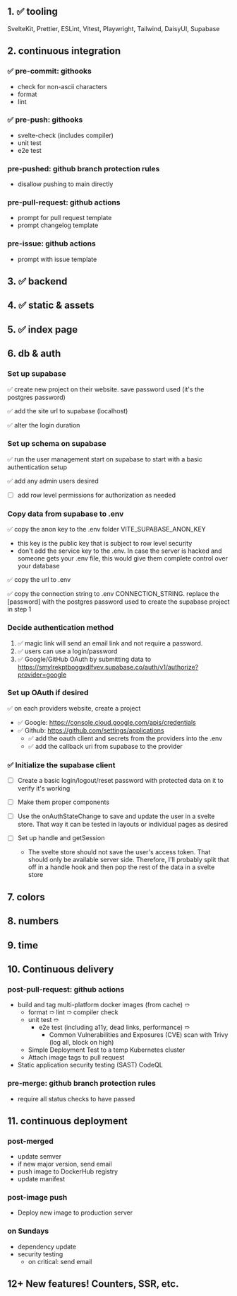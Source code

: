 ## 1. :white_check_mark: tooling

SvelteKit, Prettier, ESLint, Vitest, Playwright, Tailwind, DaisyUI, Supabase

## 2. continuous integration

### :white_check_mark: pre-commit: githooks

- check for non-ascii characters
- format
- lint

### :white_check_mark: pre-push: githooks

- svelte-check (includes compiler)
- unit test
- e2e test

### pre-pushed: github branch protection rules

- disallow pushing to main directly

### pre-pull-request: github actions

- prompt for pull request template
- prompt changelog template

### pre-issue: github actions

- prompt with issue template

## 3. :white_check_mark: backend

## 4. :white_check_mark: static & assets

## 5. :white_check_mark: index page

## 6. db & auth

### Set up supabase

:white_check_mark: create new project on their website. save password used (it's the postgres password)

:white_check_mark: add the site url to supabase (localhost)

:white_check_mark: alter the login duration

### Set up schema on supabase

:white_check_mark: run the user management start on supabase to start with a basic authentication setup

:white_check_mark: add any admin users desired

- [ ] add row level permissions for authorization as needed

### Copy data from supabase to .env

:white_check_mark: copy the anon key to the .env folder VITE_SUPABASE_ANON_KEY

- this key is the public key that is subject to row level security
- don't add the service key to the .env. In case the server is hacked and someone gets your .env file, this would give them complete control over your database

:white_check_mark: copy the url to .env

:white_check_mark: copy the connection string to .env CONNECTION_STRING. replace the [password] with the postgres password used to create the supabase project in step 1

### Decide authentication method

1. :white_check_mark: magic link will send an email link and not require a password.
2. :white_check_mark: users can use a login/password
3. :white_check_mark: Google/GitHub OAuth by submitting data to https://smylrekptboggxdlfvev.supabase.co/auth/v1/authorize?provider=google

### Set up OAuth if desired

:white_check_mark: on each providers website, create a project

- :white_check_mark: Google: https://console.cloud.google.com/apis/credentials
- :white_check_mark: Github: https://github.com/settings/applications
  - :white_check_mark: add the oauth client and secrets from the providers into the .env
  - :white_check_mark: add the callback uri from supabase to the provider

### :white_check_mark: Initialize the supabase client

- [ ] Create a basic login/logout/reset password with protected data on it to verify it's working

- [ ] Make them proper components

- [ ] Use the onAuthStateChange to save and update the user in a svelte store. That way it can be tested in layouts or individual pages as desired

- [ ] Set up handle and getSession
  - The svelte store should not save the user's access token. That should only be available server side. Therefore, I'll probably split that off in a handle hook and then pop the rest of the data in a svelte store

## 7. colors

## 8. numbers

## 9. time

## 10. Continuous delivery

### post-pull-request: github actions

- build and tag multi-platform docker images (from cache) ➱
  - format ➱ lint ➱ compiler check
  - unit test ➱
    - e2e test (including a11y, dead links, performance) ➱
      - Common Vulnerabilities and Exposures (CVE) scan with Trivy (log all, block on high)
  - Simple Deployment Test to a temp Kubernetes cluster
  - Attach image tags to pull request
- Static application security testing (SAST) CodeQL

### pre-merge: github branch protection rules

- require all status checks to have passed

## 11. continuous deployment

### post-merged

- update semver
- if new major version, send email
- push image to DockerHub registry
- update manifest

### post-image push

- Deploy new image to production server

### on Sundays

- dependency update
- security testing
  - on critical: send email

## 12+ New features! Counters, SSR, etc.

